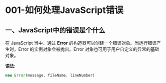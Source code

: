 # 001-如何处理JavaScript错误

<motto></motto>

## 一、JavaScript中的错误是个什么

在 JavaScript 当中，通过 **Error** 的构造器可以创建一个错误对象。当运行错误产生时，Error 的实例对象会被抛出。Error 对象也可用于用户自定义的异常的基础对象。

**语法:**

```js
new Error(message, fileName, lineNumber)
```

























